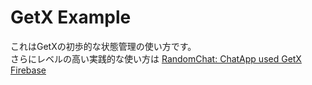 # GetX Example

これはGetXの初歩的な状態管理の使い方です。<br>
さらにレベルの高い実践的な使い方は
[RandomChat: ChatApp used GetX Firebase ](https://github.com/GatiNeet/random_chat)
